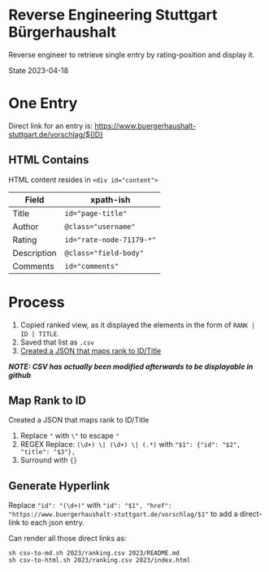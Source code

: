 # Reverse Engineering Stuttgart Bürgerhaushalt

Reverse engineer to retrieve single entry by rating-position and display it.

State 2023-04-18

# One Entry

Direct link for an entry is: https://www.buergerhaushalt-stuttgart.de/vorschlag/${ID}

## HTML Contains

HTML content resides in `<div id="content">`

Field | xpath-ish
----- | ----
Title | `id="page-title"`
Author | `@class="username"`
Rating | `id="rate-node-71179-*"`
Description | `@class="field-body"`
Comments | `id="comments"`

# Process

1. Copied ranked view, as it displayed the elements in the form of `RANK | ID | TITLE`.
2. Saved that list as `.csv`
3. [Created a JSON that maps rank to ID/Title](#map-rank-to-id)

***NOTE: CSV has actually been modified afterwards to be displayable in github***

## Map Rank to ID

Created a JSON that maps rank to ID/Title

1. Replace `"` with `\"` to escape `"`
2. REGEX Replace: `(\d+) \| (\d+) \| (.*)` with `"$1": {"id": "$2", "title": "$3"},`
3. Surround with `{}`

## Generate Hyperlink

Replace `"id": "(\d+)"` with `"id": "$1", "href": "https://www.buergerhaushalt-stuttgart.de/vorschlag/$1"`
to add a direct-link to each json entry.

Can render all those direct links as:

    sh csv-to-md.sh 2023/ranking.csv 2023/README.md
    sh csv-to-html.sh 2023/ranking.csv 2023/index.html

